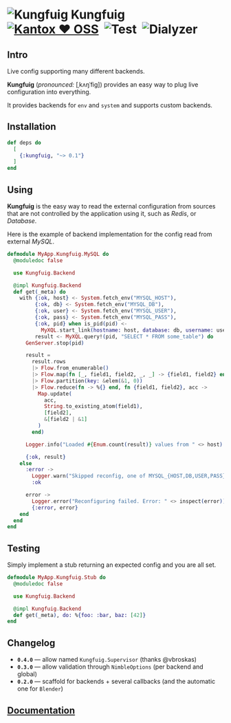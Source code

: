 # ![Kungfuig](https://raw.githubusercontent.com/kantox/kungfuig/master/stuff/kungfuig-48x48.png) Kungfuig    [![Kantox ❤ OSS](https://img.shields.io/badge/❤-kantox_oss-informational.svg)](https://kantox.com/)  ![Test](https://github.com/kantox/kungfuig/workflows/Test/badge.svg)  ![Dialyzer](https://github.com/kantox/kungfuig/workflows/Dialyzer/badge.svg)

## Intro

Live config supporting many different backends.

**Kungfuig** (_pronounced:_ [ˌkʌŋˈfig]) provides an easy way to plug
live configuration into everything.

It provides backends for `env` and `system` and supports custom backends.

## Installation

```elixir
def deps do
  [
    {:kungfuig, "~> 0.1"}
  ]
end
```

## Using

**Kungfuig** is the easy way to read the external configuration from sources that are not controlled by the application using it, such as _Redis_, or _Database_.

Here is the example of backend implementation for the config read from external _MySQL_.

```elixir
defmodule MyApp.Kungfuig.MySQL do
  @moduledoc false

  use Kungfuig.Backend

  @impl Kungfuig.Backend
  def get(_meta) do
    with {:ok, host} <- System.fetch_env("MYSQL_HOST"),
         {:ok, db} <- System.fetch_env("MYSQL_DB"),
         {:ok, user} <- System.fetch_env("MYSQL_USER"),
         {:ok, pass} <- System.fetch_env("MYSQL_PASS"),
         {:ok, pid} when is_pid(pid) <-
           MyXQL.start_link(hostname: host, database: db, username: user, password: pass),
         result <- MyXQL.query!(pid, "SELECT * FROM some_table") do
      GenServer.stop(pid)

      result =
        result.rows
        |> Flow.from_enumerable()
        |> Flow.map(fn [_, field1, field2, _, _] -> {field1, field2} end)
        |> Flow.partition(key: &elem(&1, 0))
        |> Flow.reduce(fn -> %{} end, fn {field1, field2}, acc ->
          Map.update(
            acc,
            String.to_existing_atom(field1),
            [field2],
            &[field2 | &1]
          )
        end)

      Logger.info("Loaded #{Enum.count(result)} values from " <> host)

      {:ok, result}
    else
      :error ->
        Logger.warn("Skipped reconfig, one of MYSQL_{HOST,DB,USER,PASS} is missing")
        :ok

      error ->
        Logger.error("Reconfiguring failed. Error: " <> inspect(error))
        {:error, error}
    end
  end
end
```

## Testing

Simply implement a stub returning an expected config and you are all set.

```elixir
defmodule MyApp.Kungfuig.Stub do
  @moduledoc false

  use Kungfuig.Backend

  @impl Kungfuig.Backend
  def get(_meta), do: %{foo: :bar, baz: [42]}
end
```

## Changelog

- **`0.4.0`** — allow named `Kungfuig.Supervisor` (thanks @vbroskas)
- **`0.3.0`** — allow validation through `NimbleOptions` (per backend and global)
- **`0.2.0`** — scaffold for backends + several callbacks (and the automatic one for `Blender`)

## [Documentation](https://hexdocs.pm/kungfuig)
